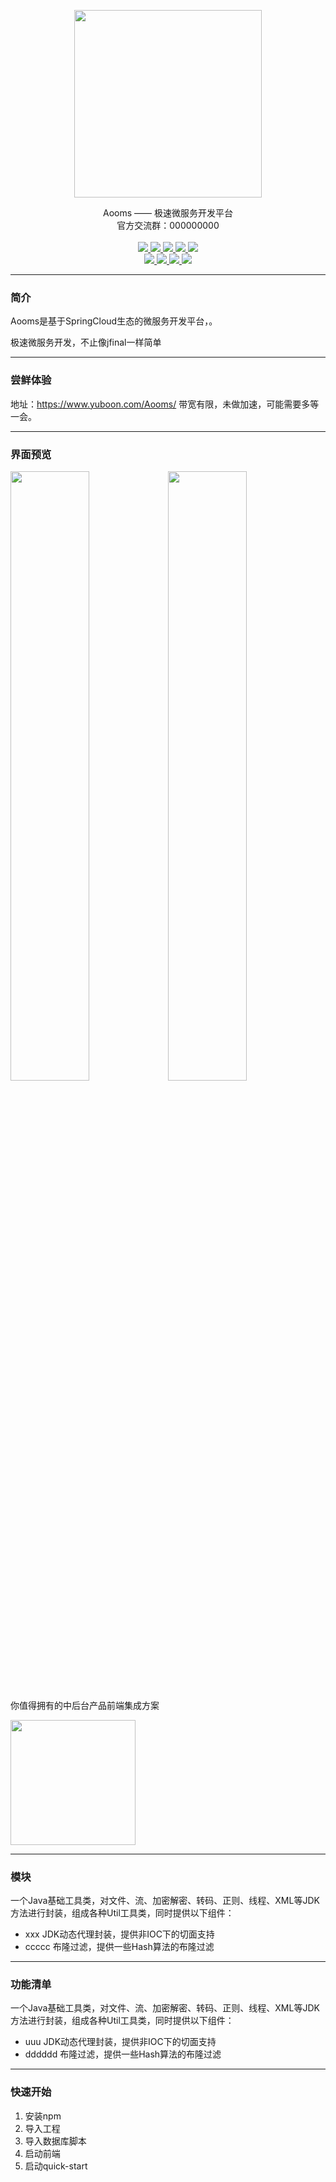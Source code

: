<p align="center">
    <img src="https://images.gitee.com/uploads/images/2019/0312/213325_af8c5db2_385692.png" width="300">
    <br>      
    <p align="center">
        Aooms —— 极速微服务开发平台
        <br>      
        <span>
            <span>
                官方交流群：000000000
            </span>
        </span>
        <br>
        <br>
        <a href="#">
            <img src="https://img.shields.io/badge/springboot-2.0.1-green.svg" >
        </a>  
        <a href="#">
            <img src="https://img.shields.io/badge/springcloud-Finchley.RELEASE-blue.svg">
        </a>  
        <a href="#">
            <img src="https://img.shields.io/badge/D2admin%20-1.4.5-red.svg">
        </a>
        <a href="#">
            <img src="https://img.shields.io/badge/hutool--all-4.0.9-brightgreen.svg">
        </a>  
        <a href="#">
            <img src="https://img.shields.io/badge/mybatis-3.4.6-orange.svg">
        </a>
        <br> 
        <a href="#">
            <img src="https://img.shields.io/badge/fastjson-1.2.47-yellow.svg">
        </a>    
        <a href="#">
            <img src="https://img.shields.io/badge/j2cache-2.7.2-red.svg">
        </a>   
        <a href="#">
            <img src="https://img.shields.io/badge/sharding--jdbc-3.0.0.M2-brightgreen.svg">
        </a>   
        <a href="#">
            <img src="https://img.shields.io/badge/jsoup-1.11.3-blue.svg">
        </a> 
    </p>
</p>

-----------------------------------------------------------------------------------------------

### 简介

Aooms是基于SpringCloud生态的微服务开发平台，。

极速微服务开发，不止像jfinal一样简单

-----------------------------------------------------------------------------------------------

### 尝鲜体验
地址：https://www.yuboon.com/Aooms/   带宽有限，未做加速，可能需要多等一会。

-----------------------------------------------------------------------------------------------

### 界面预览
<img src="https://images.gitee.com/uploads/images/2018/1116/130232_92a39175_385692.png" width="50%" /><img src="https://images.gitee.com/uploads/images/2018/1116/130245_916e85f4_385692.png" width="50%"  />

你值得拥有的中后台产品前端集成方案

<a href="https://github.com/d2-projects/d2-admin" target="_blank"><img src="https://images.gitee.com/uploads/images/2019/0218/203814_d8f924a2_385692.png" width="200"></a>

-----------------------------------------------------------------------------------------------

### 模块
一个Java基础工具类，对文件、流、加密解密、转码、正则、线程、XML等JDK方法进行封装，组成各种Util工具类，同时提供以下组件：

- xxx              JDK动态代理封装，提供非IOC下的切面支持
- ccccc   布隆过滤，提供一些Hash算法的布隆过滤

-----------------------------------------------------------------------------------------------

### 功能清单
一个Java基础工具类，对文件、流、加密解密、转码、正则、线程、XML等JDK方法进行封装，组成各种Util工具类，同时提供以下组件：

- uuu              JDK动态代理封装，提供非IOC下的切面支持
- dddddd   布隆过滤，提供一些Hash算法的布隆过滤

-----------------------------------------------------------------------------------------------

### 快速开始


1. 安装npm
2. 导入工程
3. 导入数据库脚本
4. 启动前端
5. 启动quick-start
